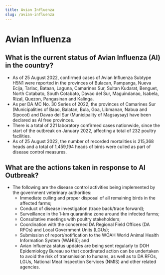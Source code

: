 ```yaml
---
title: Avian Influenza
slug: /avian-influenza
---
```


# Avian Influenza

## What is the current status of Avian Influenza (AI) in the country?
- As of 25 August 2022, confirmed cases of Avian Influenza Subtype H5N1 were reported in the provinces of Bulacan, Pampanga, Nueva Ecija, Tarlac, Bataan, Laguna, Camarines Sur, Sultan Kudarat, Benguet, North Cotabato, South Cotabato, Davao del Sur, Maguindanao, Isabela, Rizal, Quezon, Pangasinan and Kalinga.
- As per DA MC No. 30 Series of 2022, the provinces of Camarines Sur (Municipalities of Baao, Balatan, Bula, Goa, Libmanan, Nabua and Sipocot) and Davao del Sur (Municipality of Magsaysay) have been declared as AI free provinces.
- There is a total of 221 laboratory confirmed cases nationwide, since the start of the outbreak on January 2022, affecting a total of 232 poultry facilities.
- As of 25 August 2022, the number of recorded mortalities is 215,368 heads and a total of 1,459,194 heads of birds were culled as part of disease control measures.

## What are the actions taken in response to AI Outbreak?
- The following are the disease control activities being implemented by the government veterinary authorities:
  - Immediate culling and proper disposal of all remaining birds in the affected farms;
  - Conduct of disease investigation (trace back/trace forward);
  - Surveillance in the 1-km quarantine zone around the infected farms;
  - Consultative meetings with poultry stakeholders;
  - Coordination with the concerned DA Regional Field Offices (DA RFOs) and Local Government Units (LGUs);
  - Submission of report/notification to the WOAH World Animal Health Information System (WAHIS); and
  - Avian Influenza status updates are being sent regularly to DOH Epidemiology Bureau so that coordinated action can be undertaken to avoid the risk of transmission to humans, as well as to DA RFOs, LGUs, National Meat Inspection Services (NMIS) and other related agencies.
